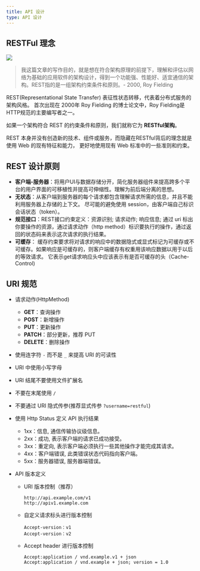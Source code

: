 ```yaml
---
title: API 设计
type: API 设计
---
```


## RESTFul 理念

![](/images/RESTFul-API.gif)

> 我这篇文章的写作目的，就是想在符合架构原理的前提下，理解和评估以网络为基础的应用软件的架构设计，得到一个功能强、性能好、适宜通信的架构。REST指的是一组架构约束条件和原则。- 2000, Roy Fielding

REST(Representational State Transfer) 表征性状态转移，代表着分布式服务的架构风格。 首次出现在 2000年 Roy Fielding 的博士论文中，Roy Fielding是HTTP规范的主要编写者之一。


如果一个架构符合 REST 的约束条件和原则，我们就称它为 **RESTful架构**。

REST 本身并没有创造新的技术、组件或服务，而隐藏在RESTful背后的理念就是使用 Web  的现有特征和能力， 更好地使用现有 Web 标准中的一些准则和约束。

## REST 设计原则

- **客户端-服务器**：将用户UI与数据存储分开，简化服务器组件来提高跨多个平台的用户界面的可移植性并提高可伸缩性。理解为前后端分离的思想。
- **无状态**：从客户端到服务器的每个请求都包含理解请求所需的信息，并且不能利用服务器上存储的上下文。 尽可能的避免使用 session，由客户端自己标识会话状态（token）。
- **规范接口**：REST接口约束定义：资源识别; 请求动作; 响应信息; 通过 uri 标出你要操作的资源，通过请求动作（http method）标识要执行的操作，通过返回的状态码来表示这次请求的执行结果。
- **可缓存**： 缓存约束要求将对请求的响应中的数据隐式或显式标记为可缓存或不可缓存。如果响应是可缓存的，则客户端缓存有权重用该响应数据以用于以后的等效请求。 它表示get请求响应头中应该表示有是否可缓存的头（Cache-Control)

## URI 规范

- 请求动作(HttpMethod)
  - **GET**：查询操作
  - **POST**：新增操作
  - **PUT**：更新操作
  - **PATCH**：部分更新，推荐 PUT
  - **DELETE**：删除操作

- 使用连字符 `-` 而不是 `_` 来提高 URI 的可读性
- URI 中使用小写字母
- URI 结尾不要使用文件扩展名
- 不要在末尾使用 `/`
- 不要通过 URI 隐式传参(推荐显式传参 `?username=restful`)
- 使用 Http Status 定义 API 执行结果
  - 1xx：信息, 通信传输协议级信息。
  - 2xx：成功, 表示客户端的请求已成功接受。
  - 3xx：重定向, 表示客户端必须执行一些其他操作才能完成其请求。
  - 4xx：客户端错误, 此类错误状态代码指向客户端。
  - 5xx：服务器错误, 服务器端错误。

- API 版本定义
  - URI 版本控制（推荐）
  
    ```
    http://api.example.com/v1
    http://apiv1.example.com
    ```

  - 自定义请求标头进行版本控制

    ```
    Accept-version：v1
    Accept-version：v2
    ```

  - Accept header 进行版本控制

    ```
    Accept:application / vnd.example.v1 + json
    Accept:application / vnd.example + json; version = 1.0
    ```
